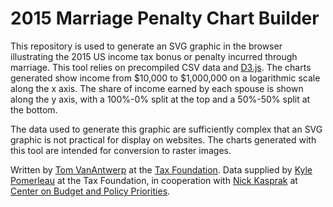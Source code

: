 # 2015 Marriage Penalty Chart Builder

This repository is used to generate an SVG graphic in the browser illustrating the 2015 US income tax bonus or penalty incurred through marriage. This tool relies on precompiled CSV data and [D3.js](http://d3js.org/). The charts generated show income from $10,000 to $1,000,000 on a logarithmic scale along the x axis. The share of income earned by each spouse is shown along the y axis, with a 100%-0% split at the top and a 50%-50% split at the bottom.

The data used to generate this graphic are sufficiently complex that an SVG graphic is not practical for display on websites. The charts generated with this tool are intended for conversion to raster images.

Written by [Tom VanAntwerp](https://github.com/tvanantwerp) at the [Tax Foundation](http://taxfoundation.org). Data supplied by [Kyle Pomerleau](https://github.com/kpomerleau) at the Tax Foundation, in cooperation with [Nick Kasprak](http://www.cbpp.org/about/index.cfm?fa=view&id=234) at [Center on Budget and Policy Priorities](http://www.cbpp.org/).